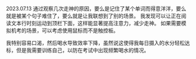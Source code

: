 2023.07.13
通过观察几次走神的原因，要么是记住了某个单词而得意洋洋，要么就是被某个句子难住了，要么就是让我联想到了别的场景。
我发现可以让正在阅读文本行时刻运动到顶栏下面，这样能显著提高注意力，减少走神。
如果需要模拟机考的场景，可以考虑使用鼠标而不是触控板。

我特别容易口渴，然后喝水导致效率下降，虽然说这使得我每日摄入的水分轻松达标，但是我需要训练自己，以防在考试中出现频繁喝水的情况。
